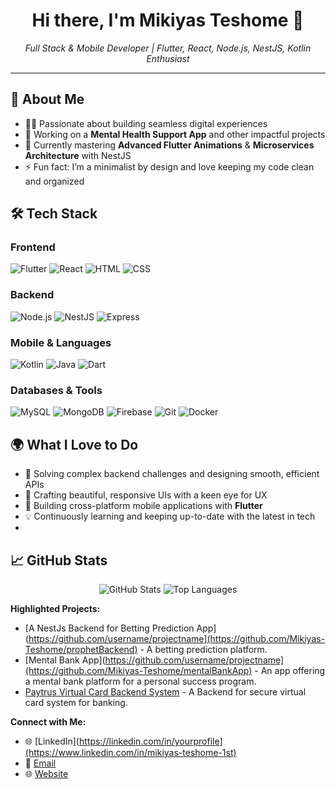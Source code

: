 <h1 align="center">Hi there, I'm Mikiyas Teshome 👋</h1>

<p align="center">
  <em>Full Stack & Mobile Developer | Flutter, React, Node.js, NestJS, Kotlin Enthusiast</em>
</p>

---

## 🌟 About Me

- 👨‍💻 Passionate about building seamless digital experiences
- 🔭 Working on a **Mental Health Support App** and other impactful projects
- 🌱 Currently mastering **Advanced Flutter Animations** & **Microservices Architecture** with NestJS
- ⚡ Fun fact: I’m a minimalist by design and love keeping my code clean and organized

## 🛠️ Tech Stack

### Frontend
![Flutter](https://img.shields.io/badge/Flutter-02569B?logo=flutter&logoColor=white&style=flat-square)
![React](https://img.shields.io/badge/React-61DAFB?logo=react&logoColor=white&style=flat-square)
![HTML](https://img.shields.io/badge/HTML5-E34F26?logo=html5&logoColor=white&style=flat-square)
![CSS](https://img.shields.io/badge/CSS3-1572B6?logo=css3&logoColor=white&style=flat-square)

### Backend
![Node.js](https://img.shields.io/badge/Node.js-339933?logo=nodedotjs&logoColor=white&style=flat-square)
![NestJS](https://img.shields.io/badge/NestJS-E0234E?logo=nestjs&logoColor=white&style=flat-square)
![Express](https://img.shields.io/badge/Express.js-404D59?logo=express&logoColor=white&style=flat-square)

### Mobile & Languages
![Kotlin](https://img.shields.io/badge/Kotlin-0095D5?logo=kotlin&logoColor=white&style=flat-square)
![Java](https://img.shields.io/badge/Java-007396?logo=java&logoColor=white&style=flat-square)
![Dart](https://img.shields.io/badge/Dart-0175C2?logo=dart&logoColor=white&style=flat-square)

### Databases & Tools
![MySQL](https://img.shields.io/badge/MySQL-4479A1?logo=mysql&logoColor=white&style=flat-square)
![MongoDB](https://img.shields.io/badge/MongoDB-4EA94B?logo=mongodb&logoColor=white&style=flat-square)
![Firebase](https://img.shields.io/badge/Firebase-FFCA28?logo=firebase&logoColor=black&style=flat-square)
![Git](https://img.shields.io/badge/Git-F05032?logo=git&logoColor=white&style=flat-square)
![Docker](https://img.shields.io/badge/Docker-2496ED?logo=docker&logoColor=white&style=flat-square)


## 🌍 What I Love to Do
- 🧩 Solving complex backend challenges and designing smooth, efficient APIs
- 🎨 Crafting beautiful, responsive UIs with a keen eye for UX
- 📱 Building cross-platform mobile applications with **Flutter**
- 💡 Continuously learning and keeping up-to-date with the latest in tech
- 
## 📈 GitHub Stats

<p align="center">
  <img src="https://github-readme-stats.vercel.app/api?username=yourusername&show_icons=true&theme=radical" alt="GitHub Stats" />
  <img src="https://github-readme-stats.vercel.app/api/top-langs/?username=yourusername&layout=compact&theme=radical" alt="Top Languages" />
</p>

**Highlighted Projects:**
- [A NestJs Backend for Betting Prediction App](https://github.com/username/projectname](https://github.com/Mikiyas-Teshome/prophetBackend) - A betting prediction platform.
- [Mental Bank App](https://github.com/username/projectname](https://github.com/Mikiyas-Teshome/mentalBankApp) - An app offering a mental bank platform for a personal success program.
- [Paytrus Virtual Card Backend System](https://github.com/Mikiyas-Teshome/PaytrusBackend) - A Backend for secure virtual card system for banking.

**Connect with Me:**
- 🌐 [LinkedIn](https://linkedin.com/in/yourprofile](https://www.linkedin.com/in/mikiyas-teshome-1st)
- 📧 [Email](mailto:ewenetmikiyas@gmail.com)
- 🌐 [Website](https://mikiyasteshome.info)
